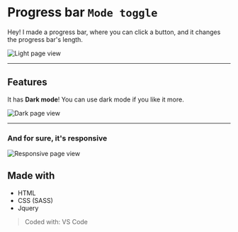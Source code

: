 # Progress bar `Mode toggle`

Hey! I made a progress bar, where you can click a button, and it changes the progress bar's length.

![Light page view](https://imgur.com/g3ld0f1.png)

---

## Features

It has **Dark mode**! You can use dark mode if you like it more.

![Dark page view](https://imgur.com/7WpUjm1.png)

---

<h3>And for sure, it's responsive</h3>

![Responsive page view](https://imgur.com/Kd8TZaN.png)

## Made with

* HTML
* CSS (SASS)
* Jquery

> Coded with: VS Code
